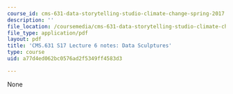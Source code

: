 ```yaml
---
course_id: cms-631-data-storytelling-studio-climate-change-spring-2017
description: ''
file_location: /coursemedia/cms-631-data-storytelling-studio-climate-change-spring-2017/a77d4ed062bc0576ad2f5349ff4583d3_MITCMS_631s17_lec6_sculpt_nt.pdf
file_type: application/pdf
layout: pdf
title: 'CMS.631 S17 Lecture 6 notes: Data Sculptures'
type: course
uid: a77d4ed062bc0576ad2f5349ff4583d3

---
```

None